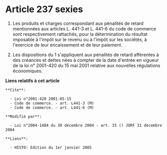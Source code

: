 # Article 237 sexies

1. Les produits et charges correspondant aux pénalités de retard mentionnées aux articles L. 441-3 et L. 441-6 du code de
commerce sont respectivement rattachés, pour la détermination du résultat imposable à l'impôt sur le revenu ou à l'impôt sur
les sociétés, à l'exercice de leur encaissement et de leur paiement.

2. Les dispositions du 1 s'appliquent aux pénalités de retard afférentes à des créances et dettes nées à compter de la date
d'entrée en vigueur de la loi n° 2001-420 du 15 mai 2001 relative aux nouvelles régulations économiques.

**Liens relatifs à cet article**

	**Cite**:

	  - Loi n°2001-420 2001-05-15
	  - Code de commerce. - art. L441-3 (M)
	  - Code de commerce. - art. L441-6 (M)

	**Modifié par**:

	  - Loi n°2004-1484 du 30 décembre 2004 - art. 35 () JORF 31 décembre 2004

	**Liens**:

	  - HISTO: Edition du 1er janvier 2005
